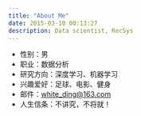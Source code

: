 ```yaml
---
title: "About Me"
date: 2015-03-10 00:13:27
description: Data scientist, RecSys
---
```



- 性别：男
- 职业：数据分析
- 研究方向：深度学习、机器学习
- 兴趣爱好：足球、电影、健身
- 邮件：white_ding@163.com
- 人生信条：不讲究，不将就！


